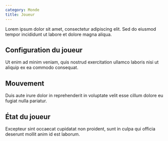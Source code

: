 ```yaml
---
category: Monde
title: Joueur
---
```



Lorem ipsum dolor sit amet, consectetur adipiscing elit. Sed do eiusmod tempor incididunt ut labore et dolore magna aliqua.

## Configuration du joueur

Ut enim ad minim veniam, quis nostrud exercitation ullamco laboris nisi ut aliquip ex ea commodo consequat.

## Mouvement

Duis aute irure dolor in reprehenderit in voluptate velit esse cillum dolore eu fugiat nulla pariatur.

## État du joueur

Excepteur sint occaecat cupidatat non proident, sunt in culpa qui officia deserunt mollit anim id est laborum.